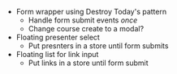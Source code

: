 -   Form wrapper using Destroy Today's pattern
    -   Handle form submit events _once_
    -   Change course create to a modal?
-   Floating presenter select
    -   Put presnters in a store until form submits
-   Floating list for link input
    -   Put links in a store until form submit
